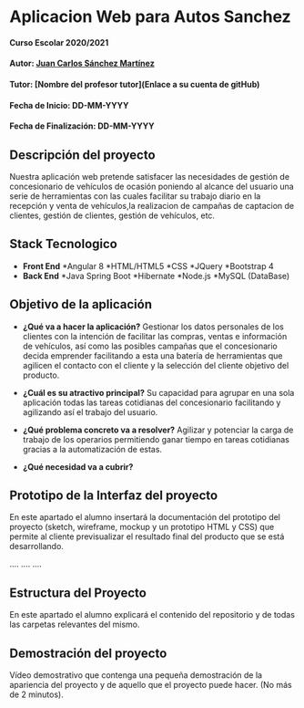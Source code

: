 # Aplicacion Web para Autos Sanchez

#### Curso Escolar 2020/2021
#### Autor: [Juan Carlos Sánchez Martínez](https://github.com/JCarlosSanchezMartinez/Proyecto_GS_DAW_AutosSanchez)
#### Tutor: [Nombre del profesor tutor](Enlace a su cuenta de gitHub)
#### Fecha de Inicio: DD-MM-YYYY
#### Fecha de Finalización: DD-MM-YYYY

## Descripción del proyecto

Nuestra aplicación web pretende satisfacer las necesidades de gestión de concesionario de vehículos de ocasión poniendo al alcance del usuario una serie de herramientas con las cuales facilitar su trabajo diario en la recepción y venta de vehículos,la realizacion de campañas de captacion de clientes, gestión de clientes, gestión de vehículos, etc.

## Stack Tecnologico
- **Front End**
*Angular 8
*HTML/HTML5
*CSS 
*JQuery
*Bootstrap 4
- **Back End**
*Java Spring Boot
*Hibernate
*Node.js
*MySQL (DataBase)

## Objetivo de la aplicación

- **¿Qué va a hacer la aplicación?**
Gestionar los datos personales de los clientes con la intención de facilitar las compras, ventas e información de vehículos, así como las posibles campañas que el concesionario decida emprender facilitando a esta una batería de herramientas que agilicen el contacto con el cliente y la selección del cliente objetivo del producto.

- **¿Cuál es su atractivo principal?**
Su capacidad para agrupar en una sola aplicación todas las tareas cotidianas del concesionario facilitando y agilizando así el trabajo del usuario.
- **¿Qué problema concreto va a resolver?**
Agilizar y potenciar la carga de trabajo de los operarios permitiendo ganar tiempo en tareas cotidianas gracias a la automatización de estas.

- **¿Qué necesidad va a cubrir?**

## Prototipo de la Interfaz del proyecto

En este apartado el alumno insertará la documentación del prototipo del proyecto (sketch, wireframe, mockup y un prototipo HTML y CSS)  que permite al cliente previsualizar el resultado final del producto que se está desarrollando.

....
....
....

## Estructura del Proyecto

En este apartado el alumno explicará el contenido del repositorio y de todas las carpetas relevantes del mismo.

## Demostración del proyecto

Vídeo demostrativo que contenga una pequeña demostración de la apariencia del proyecto y de aquello que el proyecto puede hacer. (No más de 2 minutos).
